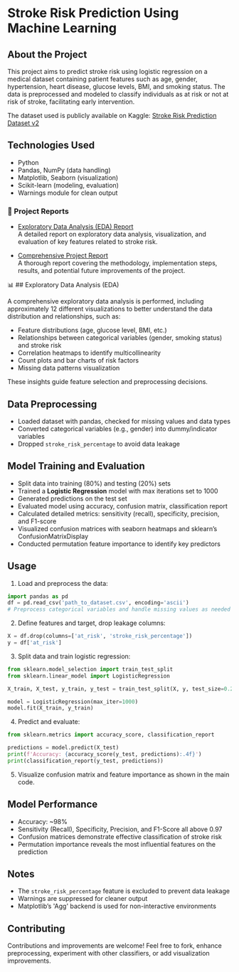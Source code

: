 # Stroke Risk Prediction Using Machine Learning

## About the Project

This project aims to predict stroke risk using logistic regression on a medical dataset containing patient features such as age, gender, hypertension, heart disease, glucose levels, BMI, and smoking status. The data is preprocessed and modeled to classify individuals as at risk or not at risk of stroke, facilitating early intervention.

The dataset used is publicly available on Kaggle:
[Stroke Risk Prediction Dataset v2](https://www.kaggle.com/datasets/mahatiratusher/stroke-risk-prediction-dataset-v2/data)

## Technologies Used

* Python
* Pandas, NumPy (data handling)
* Matplotlib, Seaborn (visualization)
* Scikit-learn (modeling, evaluation)
* Warnings module for clean output

 ### 📄 Project Reports

- [Exploratory Data Analysis (EDA) Report](https://github.com/ilaydademircii/Stroke-Risk-Prediction-Using-Machine-Learning/blob/main/Exploratory%20Data%20Analysis%20(EDA).pdf)  
  A detailed report on exploratory data analysis, visualization, and evaluation of key features related to stroke risk.

- [Comprehensive Project Report](https://github.com/ilaydademircii/Stroke-Risk-Prediction-Using-Machine-Learning/blob/main/Proje%20Raporu.pdf)  
  A thorough report covering the methodology, implementation steps, results, and potential future improvements of the project.



📊 ## Exploratory Data Analysis (EDA)

A comprehensive exploratory data analysis is performed, including approximately 12 different visualizations to better understand the data distribution and relationships, such as:

* Feature distributions (age, glucose level, BMI, etc.)
* Relationships between categorical variables (gender, smoking status) and stroke risk
* Correlation heatmaps to identify multicollinearity
* Count plots and bar charts of risk factors
* Missing data patterns visualization

These insights guide feature selection and preprocessing decisions.

## Data Preprocessing

* Loaded dataset with pandas, checked for missing values and data types
* Converted categorical variables (e.g., gender) into dummy/indicator variables
* Dropped `stroke_risk_percentage` to avoid data leakage

## Model Training and Evaluation

* Split data into training (80%) and testing (20%) sets
* Trained a **Logistic Regression** model with max iterations set to 1000
* Generated predictions on the test set
* Evaluated model using accuracy, confusion matrix, classification report
* Calculated detailed metrics: sensitivity (recall), specificity, precision, and F1-score
* Visualized confusion matrices with seaborn heatmaps and sklearn’s ConfusionMatrixDisplay
* Conducted permutation feature importance to identify key predictors

## Usage

1. Load and preprocess the data:

```python
import pandas as pd
df = pd.read_csv('path_to_dataset.csv', encoding='ascii')
# Preprocess categorical variables and handle missing values as needed
```

2. Define features and target, drop leakage columns:

```python
X = df.drop(columns=['at_risk', 'stroke_risk_percentage'])
y = df['at_risk']
```

3. Split data and train logistic regression:

```python
from sklearn.model_selection import train_test_split
from sklearn.linear_model import LogisticRegression

X_train, X_test, y_train, y_test = train_test_split(X, y, test_size=0.2, random_state=42)

model = LogisticRegression(max_iter=1000)
model.fit(X_train, y_train)
```

4. Predict and evaluate:

```python
from sklearn.metrics import accuracy_score, classification_report

predictions = model.predict(X_test)
print(f'Accuracy: {accuracy_score(y_test, predictions):.4f}')
print(classification_report(y_test, predictions))
```

5. Visualize confusion matrix and feature importance as shown in the main code.

## Model Performance

* Accuracy: \~98%
* Sensitivity (Recall), Specificity, Precision, and F1-Score all above 0.97
* Confusion matrices demonstrate effective classification of stroke risk
* Permutation importance reveals the most influential features on the prediction

## Notes

* The `stroke_risk_percentage` feature is excluded to prevent data leakage
* Warnings are suppressed for cleaner output
* Matplotlib’s 'Agg' backend is used for non-interactive environments

## Contributing

Contributions and improvements are welcome! Feel free to fork, enhance preprocessing, experiment with other classifiers, or add visualization improvements.

